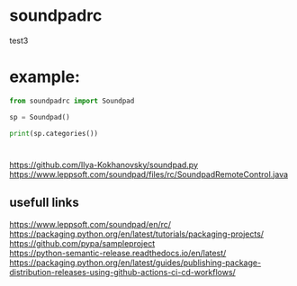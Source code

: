# soundpadrc

test3

# example:

```python
from soundpadrc import Soundpad

sp = Soundpad()

print(sp.categories())

```

#

https://github.com/Ilya-Kokhanovsky/soundpad.py  
https://www.leppsoft.com/soundpad/files/rc/SoundpadRemoteControl.java

## usefull links

https://www.leppsoft.com/soundpad/en/rc/
https://packaging.python.org/en/latest/tutorials/packaging-projects/  
https://github.com/pypa/sampleproject  
https://python-semantic-release.readthedocs.io/en/latest/
https://packaging.python.org/en/latest/guides/publishing-package-distribution-releases-using-github-actions-ci-cd-workflows/
